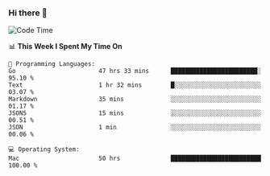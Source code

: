 ### Hi there 👋

<!--
**CrazyCollin/crazycollin** is a ✨ _special_ ✨ repository because its `README.md` (this file) appears on your GitHub profile.

Here are some ideas to get you started:

- 🔭 I’m currently working on ...
- 🌱 I’m currently learning ...
- 👯 I’m looking to collaborate on ...
- 🤔 I’m looking for help with ...
- 💬 Ask me about ...
- 📫 How to reach me: ...
- 😄 Pronouns: ...
- ⚡ Fun fact: ...
-->

<!--START_SECTION:waka-->
![Code Time](http://img.shields.io/badge/Code%20Time-5%2C071%20hrs%2059%20mins-blue)

📊 **This Week I Spent My Time On** 

```text
💬 Programming Languages: 
Go                       47 hrs 33 mins      ████████████████████████░   95.10 % 
Text                     1 hr 32 mins        █░░░░░░░░░░░░░░░░░░░░░░░░   03.07 % 
Markdown                 35 mins             ░░░░░░░░░░░░░░░░░░░░░░░░░   01.17 % 
JSON5                    15 mins             ░░░░░░░░░░░░░░░░░░░░░░░░░   00.51 % 
JSON                     1 min               ░░░░░░░░░░░░░░░░░░░░░░░░░   00.06 % 

💻 Operating System: 
Mac                      50 hrs              █████████████████████████   100.00 % 
```


<!--END_SECTION:waka-->
